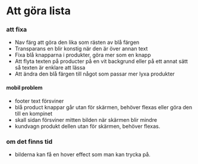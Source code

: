 # Att göra lista 

### att fixa 
* Nav färg att göra den lika som rästen av blå färgen
* Transparans en blir konstig när den är över annan text
* Fixa blå knapparna i produkter, göra mer som en knapp
* Att flyta texten på producter på en vit backgrund eller på ett annat sätt så texten är enklare att lässa
* Att ändra den blå färgen till något som passar mer lyxa produkter

#### mobil problem 
* footer text försviner
* blå product knappar går utan för skärmen, behöver flexas eller göra den till en kompinet
* skall sidan försviner mitten bilden när skärmen blir mindre 
* kundvagn produkt dellen utan för skärmen, behöver flexas.

### om det finns tid
* bilderna kan få en hover effect som man kan trycka på. 
